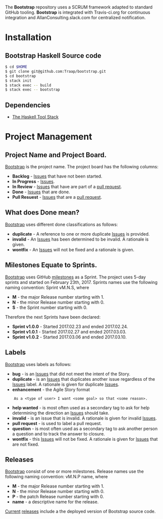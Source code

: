 The **Bootstrap** repository uses a SCRUM framework adapted to standard GitHub
tooling.  **Bootstrap** is integrated with Travis-ci.org for continuous
integration and AllanConsulting.slack.com for centralized notification.

# Installation
## Bootstrap Haskell Source code 
```bash
$ cd $HOME
$ git clone git@github.com:Traap/bootstrap.git
$ cd bootstrap
$ stack init
$ stack exec -- build
$ stack exec -- bootstrap 
```

## Dependencies 
* [The Haskell Tool Stack](https://docs.haskellstack.org/en/stable/README/#the-haskell-tool-stack)

# Project Management
## Project Name and Project Board.
[Bootstrap](https://github.com/Traap/bootstrap/projects/1) is the project
name.  The project board has the following columns:
* **Backlog** - [Issues](https://github.com/Traap/bootstrap/issues)
  that have not been started.
* **In Progress** - [Issues](https://github.com/Traap/bootstrap/issues).
* **In Review** - [Issues](https://github.com/Traap/bootstrap/issues) that
  have are part of a [pull request](https://github.com/Traap/bootstrap/pulls).
* **Done** - [Issues](https://github.com/Traap/bootstrap/issues) that are done.
* **Pull Resuest** - [Issues](https://github.com/Traap/bootstrap/issues) that
  are a [pull request](https://github.com/Traap/bootstrap/pulls).

## What does Done mean?
[Bootstrap](https://github.com/Traap/bootstrap/projects/1) uses different
done classifications as follows:
* **duplicate** - A reference to one or more duplicate
  [Issues](https://github.com/Traap/bootstrap/issues) is provided.
* **invalid** - An [Issues](https://github.com/Traap/bootstrap/issues) has
  been determined to be invalid.  A rationale is given.
* **wontfix** - An [Issues](https://github.com/Traap/bootstrap/issues) will
  not be fixed and a rationale is given.

## Milestones Equate to Sprints.
[Bootstrap](https://github.com/Traap/bootstrap/projects/1) uses GitHub
[milestones](https://github.com/Traap/bootstrap/milestones) as a Sprint.  The
project uses 5-day sprints and started on February 23th, 2017.  Sprints names use
the following naming convention: Sprint vM.N.S, where
* **M** - the major Release number starting with 1.
* **N** - the minor Release number starting with 0.
* **S** - the Sprint number starting with 0.

Therefore the next Sprints have been declared:
* **Sprint v1.0.0** - Started 2017.02.23 and ended 2017.02.24.
* **Sprint v1.0.1** - Started 2017.02.27 and ended 2017.03.03.
* **Sprint v1.0.2** - Started 2017.03.06 and ended 2017.03.10.

## Labels
[Bootstrap](https://github.com/Traap/bootstrap/projects/1) uses labels as
follows:
* **bug** - is an [Issues](https://github.com/Traap/bootstrap/issues) that did
  not meet the intent of the Story.
* **duplicate** - is an [Issues](https://github.com/Traap/bootstrap/issues)
  that duplicates another issue regardless of the
  [Issues](https://github.com/Traap/bootstrap/issues) label.  A rationale is
  given for duplicate [Issues](https://github.com/Traap/bootstrap/issues).
* **enhancement** - the Agile Story format
```
    As a <type of user> I want <some goal> so that <some reason>.
```
* **help wanted** - is most often used as a secondary tag to ask for help
  determining the direction an
  [Issues](https://github.com/Traap/bootstrap/issues) should take.
* **invalid** - is an issue that is invalid.  A rationale is given for invalid
  [Issues](https://github.com/Traap/bootstrap/issues).
* **pull request** - is used to label a pull request.
* **question** - is most often used as a secondary tag to ask another person
  a question and to track the answer to closure.
* **wontfix** - this [Issues](https://github.com/Traap/bootstrap/issues) will
  not be fixed.  A rationale is given
  for [Issues](https://github.com/Traap/bootstrap/issues) that are not fixed.

## Releases
[Bootstrap](https://github.com/Traap/bootstrap/projects/1) consist of one or
more milestones.  Release names use the following naming convention: vM.N.P
name, where
* **M** - the major Release number starting with 1.
* **N** - the minor Release number starting with 0.
* **P** - the patch Release number starting with 0.
* **name** - a descriptive name for the release.

[Current](https://github.com/Traap/bootstrap/releases/latest)
[releases](https://github.com/Traap/bootstrap/releases) include a the deployed
version of Bootstrap source code.
